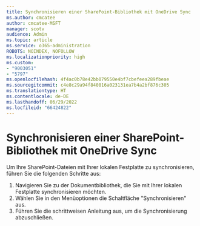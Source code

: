 ```yaml
---
title: Synchronisieren einer SharePoint-Bibliothek mit OneDrive Sync
ms.author: cmcatee
author: cmcatee-MSFT
manager: scotv
audience: Admin
ms.topic: article
ms.service: o365-administration
ROBOTS: NOINDEX, NOFOLLOW
ms.localizationpriority: high
ms.custom:
- "9003051"
- "5797"
ms.openlocfilehash: 4f4ac0b78e42bb079550e4bf7cbefeea289fbeae
ms.sourcegitcommit: c4e8c29a94f840816a023131ea7b4a2bf876c305
ms.translationtype: HT
ms.contentlocale: de-DE
ms.lasthandoff: 06/29/2022
ms.locfileid: "66424822"
---
```

# <a name="sync-a-sharepoint-library-with-onedrive-sync"></a>Synchronisieren einer SharePoint-Bibliothek mit OneDrive Sync

Um Ihre SharePoint-Dateien mit Ihrer lokalen Festplatte zu synchronisieren, führen Sie die folgenden Schritte aus:

1. Navigieren Sie zu der Dokumentbibliothek, die Sie mit Ihrer lokalen Festplatte synchronisieren möchten.
2. Wählen Sie in den Menüoptionen die Schaltfläche "Synchronisieren" aus.
3. Führen Sie die schrittweisen Anleitung aus, um die Synchronisierung abzuschließen.